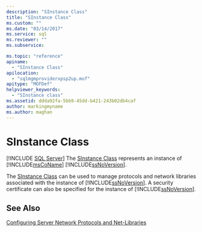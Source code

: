 ```yaml
---
description: "SInstance Class"
title: "SInstance Class"
ms.custom: ""
ms.date: "03/14/2017"
ms.service: sql
ms.reviewer: ""
ms.subservice: 

ms.topic: "reference"
apiname: 
  - "SInstance Class"
apilocation: 
  - "sqlmgmproviderxpsp2up.mof"
apitype: "MOFDef"
helpviewer_keywords: 
  - "SInstance class"
ms.assetid: ddda92fa-5bb9-45dd-b421-243b02db4caf
author: markingmyname
ms.author: maghan
---
```

# SInstance Class
[!INCLUDE [SQL Server](../../../includes/applies-to-version/sqlserver.md)]
  The [SInstance Class](../../../relational-databases/wmi-provider-configuration-classes/sinstance-class/sinstance-class.md) represents an instance of [!INCLUDE[msCoName](../../../includes/msconame-md.md)] [!INCLUDE[ssNoVersion](../../../includes/ssnoversion-md.md)].  
  
 The [SInstance Class](../../../relational-databases/wmi-provider-configuration-classes/sinstance-class/sinstance-class.md) can be used to manage protocols and network libraries associated with the instance of [!INCLUDE[ssNoVersion](../../../includes/ssnoversion-md.md)]. A security certificate can also be specified for the instance of [!INCLUDE[ssNoVersion](../../../includes/ssnoversion-md.md)].  
  
## See Also  
 [Configuring Server Network Protocols and Net-Libraries](https://msdn.microsoft.com/library/ms177485\(v=sql.100\).aspx)  
  
  
